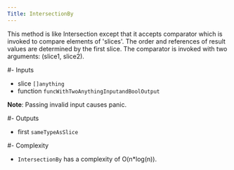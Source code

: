```yaml
---
Title: IntersectionBy
---
```



This method is like Intersection except that it accepts comparator which is
invoked to compare elements of 'slices'. The order and references of result
values are determined by the first slice. The comparator is invoked with
two arguments: (slice1, slice2).

#- Inputs
- slice `[]anything`
- function `funcWithTwoAnythingInputandBoolOutput`

**Note**: Passing invalid input causes panic.

#- Outputs
- first `sameTypeAsSlice`

#- Complexity
- `IntersectionBy` has a complexity of O(n*log(n)).
